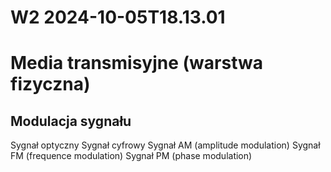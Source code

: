 W2 2024-10-05T18.13.01
========================
Media transmisyjne (warstwa fizyczna)
==
Modulacja sygnału
-
Sygnał optyczny
Sygnał cyfrowy
Sygnał AM (amplitude modulation)
Sygnał FM (frequence modulation)
Sygnał PM (phase modulation)

